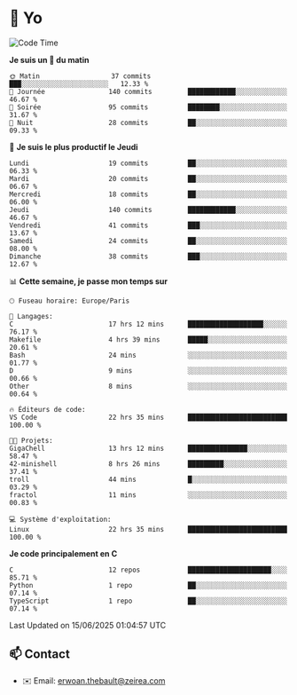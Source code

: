 # 👋 Yo

<!--START_SECTION:waka-->
![Code Time](http://img.shields.io/badge/Code%20Time-87%20hrs%2011%20mins-blue)

**Je suis un 🐤 du matin** 

```text
🌞 Matin                  37 commits          ███░░░░░░░░░░░░░░░░░░░░░░   12.33 % 
🌆 Journée                140 commits         ████████████░░░░░░░░░░░░░   46.67 % 
🌃 Soirée                 95 commits          ████████░░░░░░░░░░░░░░░░░   31.67 % 
🌙 Nuit                   28 commits          ██░░░░░░░░░░░░░░░░░░░░░░░   09.33 % 
```
📅 **Je suis le plus productif le Jeudi** 

```text
Lundi                    19 commits          ██░░░░░░░░░░░░░░░░░░░░░░░   06.33 % 
Mardi                    20 commits          ██░░░░░░░░░░░░░░░░░░░░░░░   06.67 % 
Mercredi                 18 commits          ██░░░░░░░░░░░░░░░░░░░░░░░   06.00 % 
Jeudi                    140 commits         ████████████░░░░░░░░░░░░░   46.67 % 
Vendredi                 41 commits          ███░░░░░░░░░░░░░░░░░░░░░░   13.67 % 
Samedi                   24 commits          ██░░░░░░░░░░░░░░░░░░░░░░░   08.00 % 
Dimanche                 38 commits          ███░░░░░░░░░░░░░░░░░░░░░░   12.67 % 
```


📊 **Cette semaine, je passe mon temps sur** 

```text
🕑︎ Fuseau horaire: Europe/Paris

💬 Langages: 
C                        17 hrs 12 mins      ███████████████████░░░░░░   76.17 % 
Makefile                 4 hrs 39 mins       █████░░░░░░░░░░░░░░░░░░░░   20.61 % 
Bash                     24 mins             ░░░░░░░░░░░░░░░░░░░░░░░░░   01.77 % 
D                        9 mins              ░░░░░░░░░░░░░░░░░░░░░░░░░   00.66 % 
Other                    8 mins              ░░░░░░░░░░░░░░░░░░░░░░░░░   00.64 % 

🔥 Éditeurs de code: 
VS Code                  22 hrs 35 mins      █████████████████████████   100.00 % 

🐱‍💻 Projets: 
GigaChell                13 hrs 12 mins      ███████████████░░░░░░░░░░   58.47 % 
42-minishell             8 hrs 26 mins       █████████░░░░░░░░░░░░░░░░   37.41 % 
troll                    44 mins             █░░░░░░░░░░░░░░░░░░░░░░░░   03.29 % 
fractol                  11 mins             ░░░░░░░░░░░░░░░░░░░░░░░░░   00.83 % 

💻 Système d'exploitation: 
Linux                    22 hrs 35 mins      █████████████████████████   100.00 % 
```

**Je code principalement en C** 

```text
C                        12 repos            █████████████████████░░░░   85.71 % 
Python                   1 repo              ██░░░░░░░░░░░░░░░░░░░░░░░   07.14 % 
TypeScript               1 repo              ██░░░░░░░░░░░░░░░░░░░░░░░   07.14 % 
```




 Last Updated on 15/06/2025 01:04:57 UTC
<!--END_SECTION:waka-->

## 📫 Contact

- ✉️ Email: erwoan.thebault@zeirea.com
